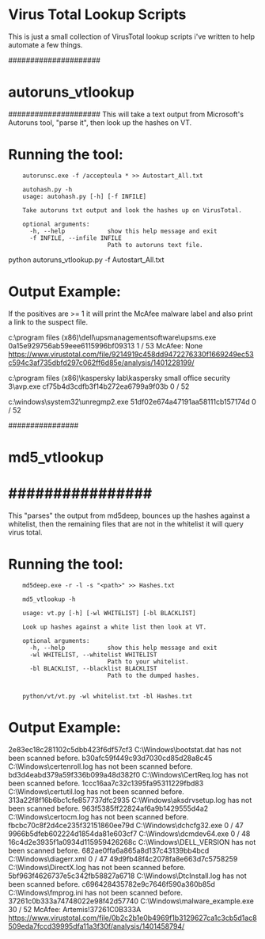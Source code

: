 Virus Total Lookup Scripts
===========================

This is just a small collection of VirusTotal lookup scripts i've written to help automate a few things.

#####################
# autoruns_vtlookup #
#####################
This will take a text output from Microsoft's Autoruns tool, "parse it", then look up the hashes on VT.

Running the tool:
=================
		autorunsc.exe -f /accepteula * >> Autostart_All.txt

		autohash.py -h
		usage: autohash.py [-h] [-f INFILE]

		Take autoruns txt output and look the hashes up on VirusTotal.

		optional arguments:
		  -h, --help            show this help message and exit
		  -f INFILE, --infile INFILE
		                        Path to autoruns text file.

python autoruns_vtlookup.py -f Autostart_All.txt

Output Example:
================
If the positives are >= 1 it will print the McAfee malware label and also print a link to the suspect file.

c:\program files (x86)\dell\upsmanagementsoftware\upsms.exe 
0a15e929756ab59eee6115996bf09313 1 / 53 McAfee:  None https://www.virustotal.com/file/9214919c458dd9472276330f1669249ec53c594c3af735dbfd297c062ff6d85e/analysis/1401228199/ 

c:\program files (x86)\kaspersky lab\kaspersky small office security 3\avp.exe 
cf75b4d3cdfb3f14b272ea6799a9f03b 0 / 52 

c:\windows\system32\unregmp2.exe 
51df02e674a47191aa58111cb157174d 0 / 52 




################
# md5_vtlookup #
################
===========================
This "parses" the output from md5deep, bounces up the hashes against a whitelist, then the remaining files that are not in the whitelist it will query virus total.

Running the tool:
=================
		md5deep.exe -r -l -s "<path>" >> Hashes.txt

		md5_vtlookup -h

		usage: vt.py [-h] [-wl WHITELIST] [-bl BLACKLIST]

		Look up hashes against a white list then look at VT.

		optional arguments:
		  -h, --help            show this help message and exit
		  -wl WHITELIST, --whitelist WHITELIST
		                        Path to your whitelist.
		  -bl BLACKLIST, --blacklist BLACKLIST
		                        Path to the dumped hashes.


		python/vt/vt.py -wl whitelist.txt -bl Hashes.txt

Output Example:
================
2e83ec18c281102c5dbb423f6df57cf3 C:\Windows\bootstat.dat has not been scanned before.
b30afc59f449c93d7030cd85d28a8c45 C:\Windows\certenroll.log has not been scanned before.
bd3d4eabd379a59f336b099a48d382f0 C:\Windows\CertReq.log has not been scanned before.
1ccc16aa7c32c1395fa95311229fbd83 C:\Windows\certutil.log has not been scanned before.
313a22f8f16b6bc1cfe857737dfc2935 C:\Windows\aksdrvsetup.log has not been scanned before.
963f5385ff22824af6a9b1429555d4a2 C:\Windows\certocm.log has not been scanned before.
fbcbc70c8f2d4ce235f32151860ee79d C:\Windows\dchcfg32.exe 0 / 47
9966b5dfeb602224d1854da81e603cf7 C:\Windows\dcmdev64.exe 0 / 48
16c4d2e3935f1a0934d115959426268c C:\Windows\DELL_VERSION has not been scanned before.
682ae0ffa6a865a8d137c43139bb4bcd C:\Windows\diagerr.xml 0 / 47
49d9fb48f4c2078fa8e663d7c5758259 C:\Windows\DirectX.log has not been scanned before.
5bf963f4626737e5c342fb58827a6718 C:\Windows\DtcInstall.log has not been scanned before.
c696428435782e9c7646f590a360b85d C:\Windows\fmprog.ini has not been scanned before.
37261c0b333a74748022e98f42d57740 C:\Windows\malware_example.exe 30 / 52 McAfee:  Artemis!37261C0B333A https://www.virustotal.com/file/0b2c2b1e0b4969f1b3129627ca1c3cb5d1ac8509eda7fccd39995dfa11a3f30f/analysis/1401458794/
